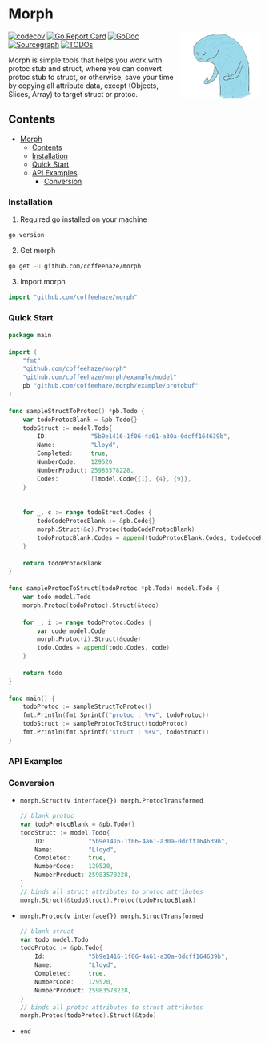 # Morph

<img align="right" width="159px" src="https://raw.githubusercontent.com/coffeehaze/asset/main/morph.png">

[![codecov](https://codecov.io/gh/coffeehaze/morph/branch/master/graph/badge.svg)](https://codecov.io/gh/coffeehaze/morph)
[![Go Report Card](https://goreportcard.com/badge/github.com/coffeehaze/morph)](https://goreportcard.com/report/github.com/coffeehaze/morph)
[![GoDoc](https://pkg.go.dev/badge/github.com/coffeehaze/morph?status.svg)](https://pkg.go.dev/github.com/coffeehaze/morph?tab=doc)
[![Sourcegraph](https://sourcegraph.com/github.com/coffeehaze/morph/-/badge.svg)](https://sourcegraph.com/github.com/coffeehaze/morph?badge)
[![TODOs](https://badgen.net/https/api.tickgit.com/badgen/github.com/coffeehaze/morph)](https://www.tickgit.com/browse?repo=github.com/coffeehaze/morph)

Morph is simple tools that helps you work with protoc stub and struct, where you can convert protoc stub to struct, or otherwise,
save your time by copying all attribute data, except (Objects, Slices, Array) to target struct or protoc.

## Contents

- [Morph](#morph)
    - [Contents](#contents)
    - [Installation](#installation)
    - [Quick Start](#quick-start)
    - [API Examples](#api-examples)
        - [Conversion](#conversion)

### Installation

1. Required go installed on your machine

```sh
go version
```

2. Get morph

```sh
go get -u github.com/coffeehaze/morph
```

3. Import morph

```go
import "github.com/coffeehaze/morph"
```

### Quick Start

```go
package main

import (
	"fmt"
	"github.com/coffeehaze/morph"
	"github.com/coffeehaze/morph/example/model"
	pb "github.com/coffeehaze/morph/example/protobuf"
)

func sampleStructToProtoc() *pb.Todo {
	var todoProtocBlank = &pb.Todo{}
	todoStruct := model.Todo{
		ID:            "5b9e1416-1f06-4a61-a30a-0dcff164639b",
		Name:          "Lloyd",
		Completed:     true,
		NumberCode:    129520,
		NumberProduct: 25983578228,
		Codes:         []model.Code{{1}, {4}, {9}},
	}


	for _, c := range todoStruct.Codes {
		todoCodeProtocBlank := &pb.Code{}
		morph.Struct(&c).Protoc(todoCodeProtocBlank)
		todoProtocBlank.Codes = append(todoProtocBlank.Codes, todoCodeProtocBlank)
	}

	return todoProtocBlank
}

func sampleProtocToStruct(todoProtoc *pb.Todo) model.Todo {
	var todo model.Todo
	morph.Protoc(todoProtoc).Struct(&todo)

	for _, i := range todoProtoc.Codes {
		var code model.Code
		morph.Protoc(i).Struct(&code)
		todo.Codes = append(todo.Codes, code)
	}

	return todo
}

func main() {
	todoProtoc := sampleStructToProtoc()
	fmt.Println(fmt.Sprintf("protoc : %+v", todoProtoc))
	todoStruct := sampleProtocToStruct(todoProtoc)
	fmt.Println(fmt.Sprintf("struct : %+v", todoStruct))
}
```

### API Examples

### Conversion

- `morph.Struct(v interface{}) morph.ProtocTransformed`
    ```go
    // blank protoc
    var todoProtocBlank = &pb.Todo{}
    todoStruct := model.Todo{
        ID:            "5b9e1416-1f06-4a61-a30a-0dcff164639b",
        Name:          "Lloyd",
        Completed:     true,
        NumberCode:    129520,
        NumberProduct: 25983578228,
    }
    // binds all struct attributes to protoc attributes
    morph.Struct(&todoStruct).Protoc(todoProtocBlank)
    ```
  
- `morph.Protoc(v interface{}) morph.StructTransformed`
    ```go
    // blank struct
    var todo model.Todo
    todoProtoc := &pb.Todo{
        Id:            "5b9e1416-1f06-4a61-a30a-0dcff164639b",
        Name:          "Lloyd",
        Completed:     true,
        NumberCode:    129520,
        NumberProduct: 25983578228,
    }
    // binds all protoc attributes to struct attributes
    morph.Protoc(todoProtoc).Struct(&todo)
    ```

- `end`